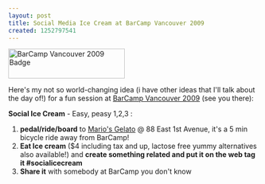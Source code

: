 ```yaml
---
layout: post
title: Social Media Ice Cream at BarCamp Vancouver 2009
created: 1252797541
---
```

<p><a href="http://www.flickr.com/photos/roland/3914003468/" title="BarCamp Vancouver 2009 Badge by roland, on Flickr"><img src="http://farm4.static.flickr.com/3529/3914003468_6ea67c5440_o.jpg" alt="BarCamp Vancouver 2009 Badge" height="60" width="234"></a></p><p>Here's my not so world-changing idea (i have other ideas that I'll talk about the day of!) for a fun session at <a href="http://barcamp.org/BarCampVancouver2009">BarCamp Vancouver 2009</a> (see you there):</p><p><strong>Social Ice Cream</strong> - Easy, peasy 1,2,3 :</p><ol><li><strong>pedal/ride/board</strong> to <a href="http://www.mariosgelati.com/">Mario's Gelato</a> @ 88 East 1st Avenue, it's a 5 min bicycle ride away from BarCamp!&nbsp; </li><li><strong>Eat Ice cream</strong> ($4 including tax and up, lactose free yummy alternatives also available!) and <strong>create something related and put it on the web tag it #socialicecream<br></strong></li><li><strong>Share it</strong> with somebody at BarCamp you don't know</li></ol>
